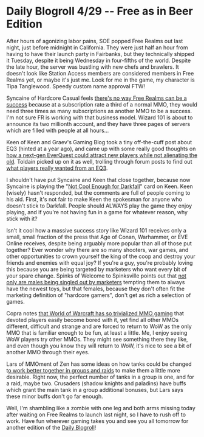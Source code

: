 # Daily Blogroll 4/29 -- Free as in Beer Edition

After hours of agonizing labor pains, SOE popped Free Realms out last night, just before midnight in California. They were just half an hour from having to have their launch party in Fairbanks, but they technically shipped it Tuesday, despite it being Wednesday in four-fifths of the world. Despite the late hour, the server was bustling with new chefs and brawlers. It doesn't look like Station Access members are considered members in Free Realms yet, or maybe it's just me. Look for me in the game, my character is Tipa Tanglewood. Speedy custom name approval FTW!

Syncaine of Hardcore Casual feels [there's no way Free Realms can be a success](http://syncaine.wordpress.com/2009/04/28/freerealms-from-a-distance/) because at a subscription rate a third of a normal MMO, they would need three times as many subscriptions as another MMO to be a success. I'm not sure FR is working with that business model. Wizard 101 is about to announce its two millionth account, and they have three pages of servers which are filled with people at all hours...

Keen of Keen and Graev's Gaming Blog took a tiny off-the-cuff post about EQ3 (hinted at a year ago), and came up with some really good thoughts on [how a next-gen EverQuest could attract new players while not alienating the old](http://www.keenandgraev.com/?p=2285). Toldain picked up on it as well, trolling through forum posts to find out [what players really wanted from an EQ3](http://toldaintalks.blogspot.com/2009/04/musings-on-everquest-3.html).

I shouldn't have put Syncaine and Keen that close together, because now Syncaine is playing the "[Not Cool Enough for Darkfall](http://syncaine.wordpress.com/2009/04/28/stop-blaming-the-game-for-your-own-failure/)" card on Keen. Keen (wisely) hasn't responded, but the comments are full of people coming to his aid. First, it's not fair to make Keen the spokesman for anyone who doesn't stick to Darkfall. People should ALWAYS play the game they enjoy playing, and if you're not having fun in a game for whatever reason, why stick with it?

Isn't it cool how a massive success story like Wizard 101 receives only a small, small fraction of the press that Age of Conan, Warhammer, or EVE Online receives, despite being arguably more popular than all of those put together? Ever wonder why there are so many shooters, war games, and other opportunities to crown yourself the king of the coop and destroy your friends and enemies with equal joy? If you're a guy, you're probably loving this because you are being targeted by marketers who want every bit of your spare change. Spinks of Welcome to Spinksville points out that [not only are males being singled out by marketers](http://spinksville.wordpress.com/2009/04/29/is-it-time-to-stop-making-mmos-for-a-hardcore-male-audience/) tempting them to always have the newest toys, but that females, because they don't often fit the marketing definition of "hardcore gamers", don't get as rich a selection of games.

Copra notes [that World of Warcraft has so trivialized MMO gaming](http://bullcopra.blogspot.com/2009/04/outsider-look.html) that devoted players easily become bored with it, yet find all other MMOs different, difficult and strange and are forced to return to WoW as the only MMO that is familiar enough to be fun, at least a little. Me, I enjoy seeing WoW players try other MMOs. They might see something there they like, and even though you know they will return to WoW, it's nice to see a bit of another MMO through their eyes.

Lars of MMOment of Zen has some ideas on how tanks could be changed t[o work better together in groups and raids](http://mmomentofzen.blogspot.com/2009/04/healers-are-always-in-demand.html) to make them a little more desirable. Right now, the perfect number of tanks in a group is one, and for a raid, maybe two. Crusaders (shadow knights and paladins) have buffs which grant the main tank in a group additional bonuses, but Lars says these minor buffs don't go far enough.

Well, I'm shambling like a zombie with one leg and both arms missing today after waiting on Free Realms to launch last night, so I have to rush off to work. Have fun wherever gaming takes you and see you all tomorrow for another edition of the [Daily Blogroll](../index.php/category/mmos/weblog/)!

